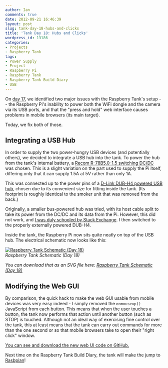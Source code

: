 ```yaml
---
author: Ian
comments: true
date: 2012-09-21 16:46:39
layout: post
slug: tank-day-18-hubs-and-clicks
title: 'Tank Day 18: Hubs and Clicks'
wordpress_id: 13186
categories:
- Projects
- Raspberry Tank
tags:
- Power Supply
- Project
- Raspberry Pi
- Raspberry Tank
- Raspberry Tank Build Diary
- USB
---
```


On [day 17](/hardware/tank-day-17-what-s-missing/), we identified two major issues with the Raspberry Tank's setup -- the Raspberry Pi's inability to power both the WiFi dongle and the camera via its USB ports, and that the "press and hold" web interface causes problems in mobile browsers (its main target).

Today, we fix both of those.

## Integrating a USB Hub

In order to supply the two power-hungry USB devices (and potentially others), we decided to integrate a USB hub into the tank.  To power the hub from the tank's internal battery, a [Recom R-78B5.0-1.5 switching DC/DC](http://uk.rs-online.com/web/p/products/6727155/?cm_mmc=UK-PPC-0212-_-03_Supplier_M-Z-_-Recom_DC_DC_Converters-_-R-78B5.0-1.5) was chosen. This is a slight variation on the part used to supply the Pi itself, differing only that it can supply 1.5A at 5V rather than only 1A.

This was connected up to the power pins of a [D-Link DUB-H4 powered USB hub](http://www.amazon.co.uk/D-Link-DUB-H4-USB-2-0-4-Port/dp/B00006B7DA/ref=sr_1_1?ie=UTF8&qid=1348241939&sr=8-1), chosen due to its convenient size for fitting inside the tank. (Its footprint is roughly identical to the smoker unit that was removed from the back.)

Originally, a smaller bus-powered hub was tried, with its host cable split to take its power from the DC/DC and its data from the Pi.  However, this did not work, and [I was duly schooled by Stack Exchange](http://electronics.stackexchange.com/questions/38335/drawing-100ma-common-ground-for-a-bus-powered-usb-hub). I then switched to the properly externally powered DUB-H4.

Inside the tank, the Raspberry Pi now sits quite neatly on top of the USB hub.  The electrical schematic now looks like this:

[![Raspberry Tank Schematic (Day 18)](//files.ianrenton.com/sites/raspberrytank/raspberry-tank-schematic-342x500.png)](//files.ianrenton.com/sites/raspberrytank/raspberry-tank-schematic-2.png)<br/>
_Raspberry Tank Schematic (Day 18)_

_You can download that as an SVG file here: [Raspberry Tank Schematic (Day 18)](//files.ianrenton.com/sites/raspberrytank/raspberry-tank-schematic-2.svg)_

## Modifying the Web GUI

By comparison, the quick hack to make the web GUI usable from mobile devices was very easy indeed - I simply removed the `onmouseup()` JavaScript from each button.  This means that when the user touches a button, the tank now performs that action until another button (such as STOP) is touched.  Although not an ideal way of exercising fine control over the tank, this at least means that the tank can carry out commands for more than the one second or so that mobile browsers take to open their "right click" window.

[You can see and download the new web UI code on GitHub.](https://github.com/ianrenton/raspberrytank/tree/master/web-ui)

Next time on the Raspberry Tank Build Diary, the tank will make the jump to [Rasbpian](http://www.raspbian.org/)!
